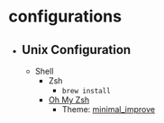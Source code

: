 # configurations

- ## Unix Configuration
  - Shell
    - Zsh 
      - `brew install`
    - [Oh My Zsh](https://ohmyz.sh/) 
      - Theme: [minimal_improve](https://github.com/gdsrosa/minimal_improved)
  
